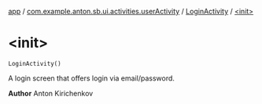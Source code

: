 [app](../../index.md) / [com.example.anton.sb.ui.activities.userActivity](../index.md) / [LoginActivity](index.md) / [&lt;init&gt;](./-init-.md)

# &lt;init&gt;

`LoginActivity()`

A login screen that offers login via email/password.

**Author**
Anton Kirichenkov


